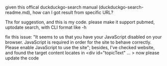 given this offical duckduckgo-search manual (duckduckgo-search-readme.md), how can I got result from specific URL?

Thx for suggestion, and this is my code. please make it support pubmed, uptodate search, with CLI format like -h

fix this issue: "It seems to us that you have your JavaScript disabled on your browser. JavaScript is required in order for the site to behave correctly.  Please enable JavaScript to use the site"; besides, I've checked website, and found the target content locates in <div id="topicText" ... > now please update the code
